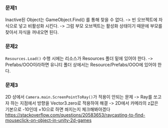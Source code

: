 ### 문제1
Inactive된 Object는 GameObject.Find() 를 통해 찾을 수 없다.
-> 빈 오브젝트에 자식으로 넣고 비활성화 시킨다.
-> 그럼 부모 오브젝트는 활성화 상태이기 때문에 부모를 찾아서 자식을 꺼내오면 된다.

### 문제2
`Resources.Load()` 수행 시에는 리소스가 Resources 폴더 밑에 있어야 한다.
-> Prefabs/OOO이라하면 유니티 폴더 상에서는 Resource/Prefabs/OOO에 있어야 한다.

### 문제3
2D 상에서 `Camera.main.ScreenPointToRay()`가 적용이 안되는 문제
-> Ray를 쏘고자 하는 지점에서 방향을 Vector3.zero로 적용하여 해결
-> 2D에서 카메라의 z값은 기본으로 -10인데 +10으로 하면 쏴지는지 체크해봐야겠다
https://stackoverflow.com/questions/20583653/raycasting-to-find-mouseclick-on-object-in-unity-2d-games

